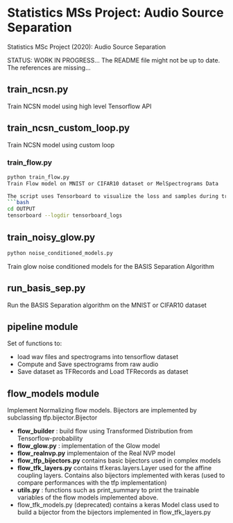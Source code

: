 # Statistics MSs Project: Audio Source Separation
Statistics MSc Project (2020): Audio Source Separation

STATUS: WORK IN PROGRESS...
The README file might not be up to date. The references are missing...

## train_ncsn.py
Train NCSN model using high level Tensorflow API

## train_ncsn_custom_loop.py
Train NCSN model using custom loop

### train_flow.py

```bash
python train_flow.py
Train Flow model on MNIST or CIFAR10 dataset or MelSpectrograms Data

The script uses Tensorboard to visualize the loss and samples during training. To launch tensorboard:
```bash
cd OUTPUT
tensorboard --logdir tensorboard_logs
```
## train_noisy_glow.py

```bash
python noise_conditioned_models.py
```
Train glow noise conditioned models for the BASIS Separation Algorithm

## run_basis_sep.py
Run the BASIS Separation algorithm on the MNIST or CIFAR10 dataset

## pipeline module
Set of functions to:
- load wav files and spectrograms into tensorflow dataset
- Compute and Save spectrograms from raw audio
- Save dataset as TFRecords and Load TFRecords as dataset

## flow_models module
Implement Normalizing flow models. Bijectors are implemented by subclassing tfp.bijector.Bijector

- **flow_builder** : build flow using Transformed Distribution from Tensorflow-probability
- **flow_glow.py** : implementation of the Glow model
- **flow_realnvp.py** implementaion of the Real NVP model
- **flow_tfp_bijectors.py** contains basic bijectors used in complex models
- **flow_tfk_layers.py** contains tf.keras.layers.Layer used for the affine coupling layers. Contains also bijectors implemented with keras (used to compare performances with the tfp implementation)
- **utils.py** : functions such as print_summary to print the trainable variables of the flow models implemented above.
- flow_tfk_models.py (deprecated) contains a keras Model class used to build a bijector from the bijectors implemented in flow_tfk_layers.py



